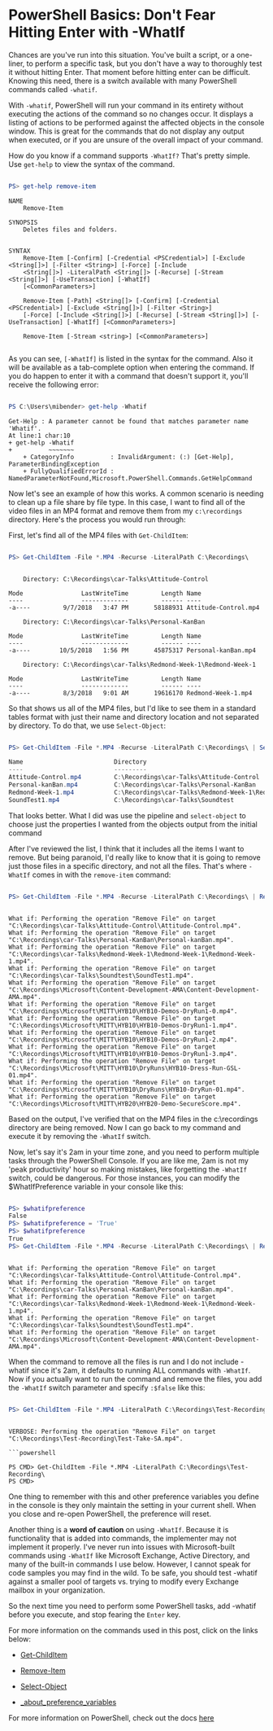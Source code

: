 # PowerShell Basics: Don't Fear Hitting Enter with -WhatIf

Chances are you've run into this situation. You've built a script, or a one-liner, to perform a specific task, but you don't have a way to thoroughly test it without hitting Enter. That moment before hitting enter can be difficult. Knowing this need, there is a switch available with many PowerShell commands called `-whatif`. 

With `-whatif`, PowerShell will run your command in its entirety without executing the actions of the command so no changes occur. It displays a listing of actions to be performed against the affected objects in the console window. This is great for the commands that do not display any output when executed, or if you are unsure of the overall impact of your command.


How do you know if a command supports `-WhatIf?` That's pretty simple. Use `get-help` to view the syntax of the command.

```powershell

PS> get-help remove-item

```

```
NAME
    Remove-Item

SYNOPSIS
    Deletes files and folders.


SYNTAX
    Remove-Item [-Confirm] [-Credential <PSCredential>] [-Exclude <String[]>] [-Filter <String>] [-Force] [-Include
    <String[]>] -LiteralPath <String[]> [-Recurse] [-Stream <String[]>] [-UseTransaction] [-WhatIf]
    [<CommonParameters>]

    Remove-Item [-Path] <String[]> [-Confirm] [-Credential <PSCredential>] [-Exclude <String[]>] [-Filter <String>]
    [-Force] [-Include <String[]>] [-Recurse] [-Stream <String[]>] [-UseTransaction] [-WhatIf] [<CommonParameters>]

    Remove-Item [-Stream <string>] [<CommonParameters>]
    
```
As you can see, `[-WhatIf]` is listed in the syntax for the command. Also it will be available as a tab-complete option when entering the command. If you do happen to enter it with a command that doesn't support it, you'll receive the following error:

```powershell

PS C:\Users\mibender> get-help -Whatif

```
```
Get-Help : A parameter cannot be found that matches parameter name 'Whatif'.
At line:1 char:10
+ get-help -Whatif
+          ~~~~~~~
    + CategoryInfo          : InvalidArgument: (:) [Get-Help], ParameterBindingException
    + FullyQualifiedErrorId : NamedParameterNotFound,Microsoft.PowerShell.Commands.GetHelpCommand

```
Now let's see an example of how this works. A common scenario is needing to clean up a file share by file type. In this case, I want to find all of the video files in an MP4 format and remove them from my `c:\recordings` directory. Here's the process you would run through:

First, let's find all of the MP4 files with  `Get-ChildItem`:

```powershell

PS> Get-ChildItem -File *.MP4 -Recurse -LiteralPath C:\Recordings\ 

```

```

```

```
    Directory: C:\Recordings\car-Talks\Attitude-Control

Mode                LastWriteTime         Length Name
----                -------------         ------ ----
-a----         9/7/2018   3:47 PM       58188931 Attitude-Control.mp4

    Directory: C:\Recordings\car-Talks\Personal-KanBan

Mode                LastWriteTime         Length Name
----                -------------         ------ ----
-a----        10/5/2018   1:56 PM       45875317 Personal-kanBan.mp4

    Directory: C:\Recordings\car-Talks\Redmond-Week-1\Redmond-Week-1

Mode                LastWriteTime         Length Name
----                -------------         ------ ----
-a----         8/3/2018   9:01 AM       19616170 Redmond-Week-1.mp4
```

So that shows us all of the MP4 files, but I'd like to see them in a standard tables format with just their name and directory location and not separated by directory. To do that, we use `Select-Object`:

```powershell

PS> Get-ChildItem -File *.MP4 -Recurse -LiteralPath C:\Recordings\ | Select-Object Name,Directory

Name                         Directory
----                         ---------
Attitude-Control.mp4         C:\Recordings\car-Talks\Attitude-Control
Personal-kanBan.mp4          C:\Recordings\car-Talks\Personal-KanBan
Redmond-Week-1.mp4           C:\Recordings\car-Talks\Redmond-Week-1\Redmond-Week-1
SoundTest1.mp4               C:\Recordings\car-Talks\Soundtest

```

That looks better. What I did was use the pipeline and `select-object` to choose just the properties I wanted from the objects output from the initial command

After I've reviewed the list, I think that it includes all the items I want to remove. But being paranoid, I'd really like to know that it is going to remove just those files in a specific directory, and not all the files. That's where `-WhatIf` comes in with the `remove-item` command:

```powershell

PS> Get-ChildItem -File *.MP4 -Recurse -LiteralPath C:\Recordings\ | Remove-Item -WhatIf

```

```

What if: Performing the operation "Remove File" on target "C:\Recordings\car-Talks\Attitude-Control\Attitude-Control.mp4".
What if: Performing the operation "Remove File" on target "C:\Recordings\car-Talks\Personal-KanBan\Personal-kanBan.mp4".
What if: Performing the operation "Remove File" on target "C:\Recordings\car-Talks\Redmond-Week-1\Redmond-Week-1\Redmond-Week-1.mp4".
What if: Performing the operation "Remove File" on target "C:\Recordings\car-Talks\Soundtest\SoundTest1.mp4".
What if: Performing the operation "Remove File" on target "C:\Recordings\Microsoft\Content-Development-AMA\Content-Development-AMA.mp4".
What if: Performing the operation "Remove File" on target "C:\Recordings\Microsoft\MITT\HYB10\HYB10-Demos-DryRun1-0.mp4".
What if: Performing the operation "Remove File" on target "C:\Recordings\Microsoft\MITT\HYB10\HYB10-Demos-DryRun1-1.mp4".
What if: Performing the operation "Remove File" on target "C:\Recordings\Microsoft\MITT\HYB10\HYB10-Demos-DryRun1-2.mp4".
What if: Performing the operation "Remove File" on target "C:\Recordings\Microsoft\MITT\HYB10\HYB10-Demos-DryRun1-3.mp4".
What if: Performing the operation "Remove File" on target "C:\Recordings\Microsoft\MITT\HYB10\DryRuns\HYB10-Dress-Run-GSL-01.mp4".
What if: Performing the operation "Remove File" on target "C:\Recordings\Microsoft\MITT\HYB10\DryRuns\HYB10-DryRun-01.mp4".
What if: Performing the operation "Remove File" on target "C:\Recordings\Microsoft\MITT\HYB20\HYB20-Demo-SecureScore.mp4".

```

Based on the output, I've verified that on the MP4 files in the c:\recordings directory are being removed. Now I can go back to my command and execute it by removing the `-WhatIf` switch.

Now, let's say it's 2am in your time zone, and you need to perform multiple tasks through the PowerShell Console. If you are like me, 2am is not my 'peak productivity' hour so making mistakes, like forgetting the `-WhatIf` switch, could be dangerous. For those instances, you can modify the $WhatIfPreference variable in your console like this:

```powershell

PS> $whatifpreference
False
PS> $whatifpreference = 'True'
PS> $whatifpreference
True
PS> Get-ChildItem -File *.MP4 -Recurse -LiteralPath C:\Recordings\ | Remove-Item

```

```

What if: Performing the operation "Remove File" on target "C:\Recordings\car-Talks\Attitude-Control\Attitude-Control.mp4".
What if: Performing the operation "Remove File" on target "C:\Recordings\car-Talks\Personal-KanBan\Personal-kanBan.mp4".
What if: Performing the operation "Remove File" on target "C:\Recordings\car-Talks\Redmond-Week-1\Redmond-Week-1\Redmond-Week-1.mp4".
What if: Performing the operation "Remove File" on target "C:\Recordings\car-Talks\Soundtest\SoundTest1.mp4".
What if: Performing the operation "Remove File" on target "C:\Recordings\Microsoft\Content-Development-AMA\Content-Development-AMA.mp4".

```

When the command to remove all the files is run and I do not include -whatif since it's 2am, it defaults to running ALL commands with `-WhatIf`.
Now if you actually want to run the command and remove the files, you add the `-WhatIf` switch parameter and specify `:$false` like this:

```powershell

PS> Get-ChildItem -File *.MP4 -LiteralPath C:\Recordings\Test-Recording\ | Remove-Item -WhatIf:$false -Verbose

```

```

VERBOSE: Performing the operation "Remove File" on target "C:\Recordings\Test-Recording\Test-Take-SA.mp4".

```powershell

PS CMD> Get-ChildItem -File *.MP4 -LiteralPath C:\Recordings\Test-Recording\
PS CMD>

```

One thing to remember with this and other preference variables you define in the console is they only maintain the setting in your current shell. When you close and re-open PowerShell, the preference will reset.

Another thing is a **word of caution** on using `-WhatIf`. Because it is functionality that is added into commands, the implementer may not implement it properly. I've never run into issues with Microsoft-built commands using `-WhatIf` like Microsoft Exchange, Active Directory, and many of the built-in commands I use below. However, I cannot speak for code samples you may find in the wild. To be safe, you should test -whatif against a smaller pool of targets vs. trying to modify every Exchange mailbox in your organization.

So the next time you need to perform some PowerShell tasks, add -whatif before you execute, and stop fearing the `Enter` key.

For more information on the commands used in this post, click on the links below:
- [Get-ChildItem](https://docs.microsoft.com/en-us/powershell/module/microsoft.powershell.management/get-childitem?WT_id.md=itopstalk-blog-mibender&view=powershell-6)

- [Remove-Item](https://docs.microsoft.com/en-us/powershell/module/Microsoft.PowerShell.Management/Remove-Item?WT_id.md=itopstalk-blog-mibender&view=powershell-6)

- [Select-Object](https://docs.microsoft.com/en-us/powershell/module/Microsoft.PowerShell.Utility/Select-Object?WT_id.md=itopstalk-blog-mibender&view=powershell-6)

- [_about_preference_variables](https://docs.microsoft.com/en-us/powershell/module/microsoft.powershell.core/about/about_preference_variables?WT_id.md=itopstalk-blog-mibender&view=powershell-6)

For more information on PowerShell, check out the docs [here](https://docs.microsoft.com/en-us/powershell/?WT_id.md=itopstalk-blog-mibender)

